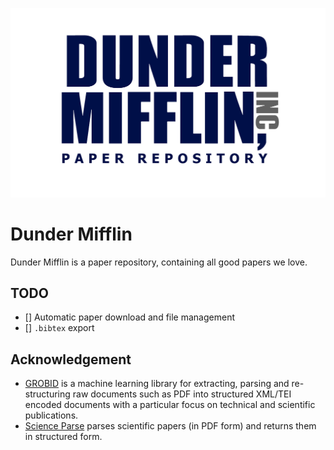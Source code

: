![logo](res/logo.jpg)

# Dunder Mifflin

Dunder Mifflin is a paper repository, containing all good papers we love.

## TODO

- [] Automatic paper download and file management
- [] `.bibtex` export

## Acknowledgement

- [GROBID](https://github.com/kermitt2/grobid) is a machine learning library for
  extracting, parsing and re-structuring raw documents such as PDF into
  structured XML/TEI encoded documents with a particular focus on technical and
  scientific publications.
- [Science Parse](https://github.com/allenai/science-parse) parses scientific
  papers (in PDF form) and returns them in structured form.
